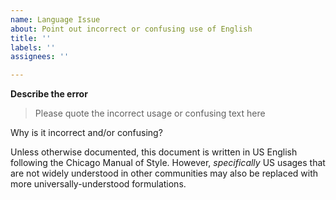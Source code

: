 ```yaml
---
name: Language Issue
about: Point out incorrect or confusing use of English
title: ''
labels: ''
assignees: ''

---
```


**Describe the error**

> Please quote the incorrect usage or confusing text here

Why is it incorrect and/or confusing?

Unless otherwise documented, this document is written in US English following the Chicago Manual of Style. However, _specifically_ US usages that are not widely understood in other communities may also be replaced with more universally-understood formulations.
